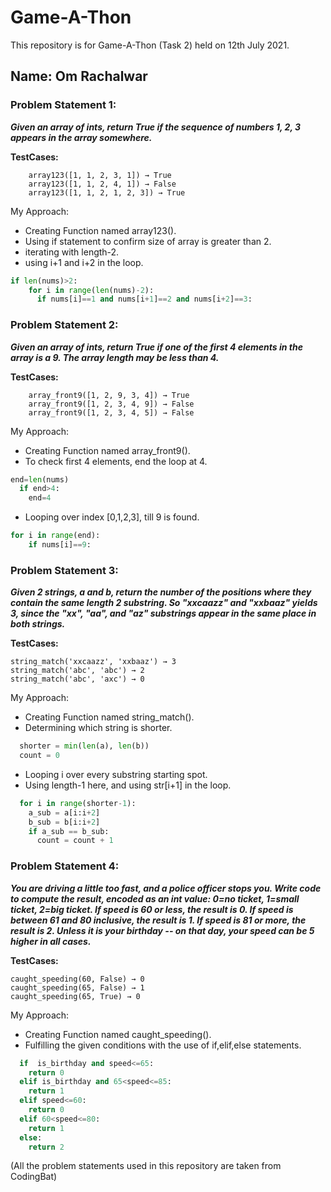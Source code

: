 # Game-A-Thon
This repository is for Game-A-Thon (Task 2) held on 12th July 2021.
## Name: Om Rachalwar
### Problem Statement 1: 
***Given an array of ints, return True if the sequence of numbers 1, 2, 3 appears in the array somewhere.***

**TestCases:**
```
    array123([1, 1, 2, 3, 1]) → True
    array123([1, 1, 2, 4, 1]) → False
    array123([1, 1, 2, 1, 2, 3]) → True
```
           
My Approach:
* Creating Function named array123().
* Using if statement to confirm size of array is greater than 2.
* iterating with length-2.
* using i+1 and i+2 in the loop.
```python
if len(nums)>2:
    for i in range(len(nums)-2):
      if nums[i]==1 and nums[i+1]==2 and nums[i+2]==3:
```

### Problem Statement 2: 
***Given an array of ints, return True if one of the first 4 elements in the array is a 9. The array length may be less than 4.***

**TestCases:**
```
    array_front9([1, 2, 9, 3, 4]) → True
    array_front9([1, 2, 3, 4, 9]) → False
    array_front9([1, 2, 3, 4, 5]) → False
```		

My Approach:
* Creating Function named array_front9().
* To check first 4 elements, end the loop at 4.
```python
end=len(nums)
  if end>4:
    end=4
 ```
* Looping over index [0,1,2,3], till 9 is found.
```python
for i in range(end):
    if nums[i]==9:
```

### Problem Statement 3: 
***Given 2 strings, a and b, return the number of the positions where they contain the same length 2 substring. So "xxcaazz" and "xxbaaz" yields 3, since the "xx", "aa", and "az" substrings appear in the same place in both strings.***

**TestCases:**
```
string_match('xxcaazz', 'xxbaaz') → 3
string_match('abc', 'abc') → 2
string_match('abc', 'axc') → 0
```
My Approach:
* Creating Function named string_match().
* Determining which string is shorter.
```python
  shorter = min(len(a), len(b))
  count = 0
```
* Looping i over every substring starting spot.
* Using length-1 here, and using str[i+1] in the loop.
```python
  for i in range(shorter-1):
    a_sub = a[i:i+2]
    b_sub = b[i:i+2]
    if a_sub == b_sub:
      count = count + 1
```

### Problem Statement 4: 
***You are driving a little too fast, and a police officer stops you. Write code to compute the result, encoded as an int value: 0=no ticket, 1=small ticket, 2=big ticket. If speed is 60 or less, the result is 0. If speed is between 61 and 80 inclusive, the result is 1. If speed is 81 or more, the result is 2. Unless it is your birthday -- on that day, your speed can be 5 higher in all cases.***

**TestCases:**
```
caught_speeding(60, False) → 0
caught_speeding(65, False) → 1
caught_speeding(65, True) → 0
```
My Approach:
* Creating Function named caught_speeding().
* Fulfilling the given conditions with the use of if,elif,else statements.
```python
  if  is_birthday and speed<=65:
    return 0
  elif is_birthday and 65<speed<=85:
    return 1
  elif speed<=60:
    return 0
  elif 60<speed<=80:
    return 1
  else:
    return 2
 ```
 
 
 (All the problem statements used in this repository are taken from CodingBat)
